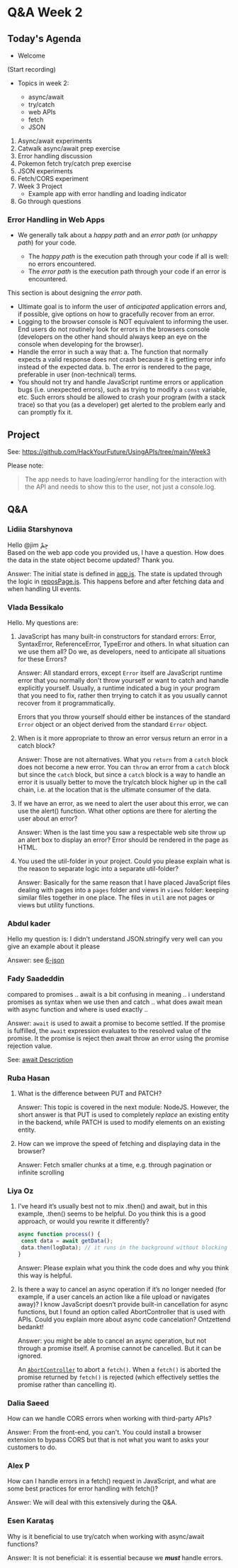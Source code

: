 <!-- cSpell:disable -->

# Q&A Week 2

## Today's Agenda

- Welcome

(Start recording)

- Topics in week 2:

  - async/await
  - try/catch
  - web APIs
  - fetch
  - JSON

1. Async/await experiments
2. Catwalk async/await prep exercise
3. Error handling discussion
4. Pokemon fetch try/catch prep exercise
5. JSON experiments
6. Fetch/CORS experiment
7. Week 3 Project
   - Example app with error handling and loading indicator
8. Go through questions

### Error Handling in Web Apps

- We generally talk about a _happy path_ and an _error path_ (or _unhappy path_) for your code.

  - The _happy path_ is the execution path through your code if all is well: no errors encountered.
  - The _error path_ is the execution path through your code if an error is encountered.

This section is about designing the _error path_.

- Ultimate goal is to inform the user of _anticipated_ application errors and, if possible, give options on how to gracefully recover from an error.
- Logging to the browser console is NOT equivalent to informing the user. End users do not routinely look for errors in the browsers console (developers on the other hand should always keep an eye on the console when developing for the browser).
- Handle the error in such a way that:
  a. The function that normally expects a valid response does not crash because it is getting error info instead of the expected data.
  b. The error is rendered to the page, preferable in user (non-technical) terms.
- You should not try and handle JavaScript runtime errors or application bugs (i.e. unexpected errors), such as trying to modify a `const` variable, etc. Such errors should be allowed to crash your program (with a stack trace) so that you (as a developer) get alerted to the problem early and can promptly fix it.

## Project

See: <https://github.com/HackYourFuture/UsingAPIs/tree/main/Week3>

Please note:

> The app needs to have loading/error handling for the interaction with the API and needs to show this to the user, not just a console.log.

## Q&A

### Lidiia Starshynova

Hello  @jim جِمْ  
Based on the web app code you provided us, I have a question. How does the data in the state object become updated? Thank you.

Answer: The initial state is defined in [app.js](./github-app/src/app.js). The state is updated through the logic in [reposPage.js](./github-app/src/pages/reposPage.js). This happens before and after fetching data and when handling UI events.

### Vlada Bessikalo

Hello. My questions are:

1. JavaScript has many built-in constructors for standard errors: Error, SyntaxError, ReferenceError, TypeError and others. In what situation can we use them all? Do we, as developers, need to anticipate all situations for these Errors?

    Answer: All standard errors, except `Error` itself are JavaScript runtime error that you normally don't throw yourself or want to catch and handle explicitly yourself. Usually, a runtime indicated a bug in your program that you need to fix, rather then trrying to catch it as you usually cannot recover from it programmatically.

    Errors that you throw yourself should either be instances of the standard `Error` object or an object derived from the standard `Error` object.

2. When is it more appropriate to throw an error versus return an error in a catch block?

    Answer: Those are not alternatives. What you `return` from a `catch` block does not become a new error. You can `throw` an error from a `catch` block but since the `catch` block, but since a `catch` block is a way to handle an error it is usually better to move the try/catch block higher up in the call chain, i.e. at the location that is the ultimate consumer of the data.

3. If we have an error, as we need to alert the user about this error, we can use the alert() function. What other options are there for alerting the user about an error?

    Answer: When is the last time you saw a respectable web site throw up an alert box to display an error? Error should be rendered in the page as HTML.

4. You used the util-folder in your project. Could you please explain what is the reason to separate logic into a separate util-folder?

    Answer: Basically for the same reason that I have placed JavaScript files dealing with pages into a `pages` folder and views in `views` folder: keeping similar files together in one place. The files in `util` are not pages or views but utility functions.

### Abdul kader

Hello my question is:
 I didn't understand JSON.stringify very well can you give an example about it please

  Answer: see [6-json](./json/6-json.js)

### Fady Saadeddin

compared to promises .. await is a bit confusing in meaning .. i understand promises as syntax when we use then and catch .. what  does  await mean with async function and where is used exactly ..

Answer: `await` is used to await a promise to become settled. If the promise is fulfilled, the `await` expression evaluates to the resolved value of the promise. It the promise is reject then await throw an error using the promise rejection value.

See: [await Description](https://developer.mozilla.org/en-US/docs/Web/JavaScript/Reference/Operators/await#description)

### Ruba Hasan

1. What is the difference between PUT and PATCH?

    Answer: This topic is covered in the next module: NodeJS. However, the short answer is that PUT is used to completely _replace_ an existing entity in the backend, while PATCH is used to modify elements on an existing entity.

2. How can we improve the speed of fetching and displaying data in the browser?

    Answer: Fetch smaller chunks at a time, e.g. through pagination or infinite scrolling

### Liya Oz

1. I’ve heard it’s usually best not to mix .then() and await, but in this example, .then() seems to be helpful. Do you think this is a good approach, or would you rewrite it differently?

     ```js
    async function process() {
      const data = await getData();
      data.then(logData); // it runs in the background without blocking process()
    }
    ```

    Answer: Please explain what you think the code does and why you think this way is helpful.

2. Is there a way to cancel an async operation if it’s no longer needed (for example, if a user cancels an action like a file upload or navigates away)? I know JavaScript doesn’t provide built-in cancellation for async functions, but I found an option called AbortController that is used with APIs. Could you explain more about async code cancelation?
Ontzettend bedankt!

    Answer: you might be able to cancel an async operation, but not through a promise itself. A promise cannot be cancelled. But it can be ignored.

    An [`AbortController`](https://developer.mozilla.org/en-US/docs/Web/API/AbortController) to abort a `fetch()`. When a `fetch()` is aborted the promise returned by `fetch()` is rejected (which effectively settles the promise rather than cancelling it).

### Dalia Saeed

How can we handle CORS errors when working with third-party APIs?

Answer: From the front-end, you can't. You could install a browser extension to bypass CORS but that is not what you want to asks your customers to do.

### Alex P

How can I handle errors in a fetch() request in JavaScript, and what are some best practices for error handling with fetch()?

Answer: We will deal with this extensively during the Q&A.

### Esen Karataş

Why is it beneficial to use try/catch when working with async/await functions?

Answer: It is not beneficial: it is essential because we **_must_** handle errors.
